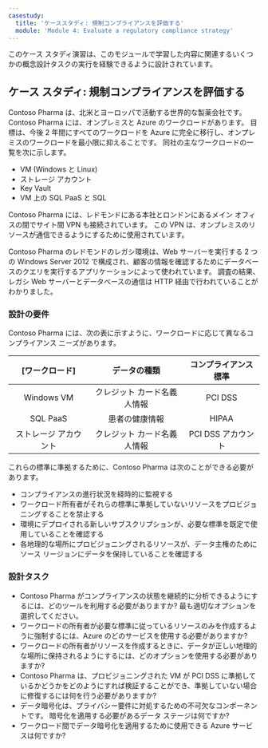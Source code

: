 ```yaml
---
casestudy:
  title: 'ケーススタディ: 規制コンプライアンスを評価する'
  module: 'Module 4: Evaluate a regulatory compliance strategy'
---
```


このケース スタディ演習は、このモジュールで学習した内容に関連するいくつかの概念設計タスクの実行を経験できるように設計されています。

## <a name="case-study-evaluate-regulatory-compliance"></a>ケース スタディ: 規制コンプライアンスを評価する

Contoso Pharma は、北米とヨーロッパで活動する世界的な製薬会社です。 Contoso Pharma には、オンプレミスと Azure のワークロードがあります。  目標は、今後 2 年間にすべてのワークロードを Azure に完全に移行し、オンプレミスのワークロードを最小限に抑えることです。  同社の主なワークロードの一覧を次に示します。

- VM (Windows と Linux)
- ストレージ アカウント
- Key Vault
- VM 上の SQL PaaS と SQL

Contoso Pharma には、レドモンドにある本社とロンドンにあるメイン オフィスの間でサイト間 VPN も接続されています。  この VPN は、オンプレミスのリソースが通信できるようにするために使用されています。

Contoso Pharma のレドモンドのレガシ環境は、Web サーバーを実行する 2 つの Windows Server 2012 で構成され、顧客の情報を確認するためにデータベースのクエリを実行するアプリケーションによって使われています。 調査の結果、レガシ Web サーバーとデータベースの通信は HTTP 経由で行われていることがわかりました。

### <a name="design-requirements"></a>設計の要件

Contoso Pharma には、次の表に示すように、ワークロードに応じて異なるコンプライアンス ニーズがあります。

| **[ワークロード]** | **データの種類** | **コンプライアンス標準** |
|:---:|:---:|:---:|
| Windows VM | クレジット カード名義人情報 | PCI DSS |
| SQL PaaS | 患者の健康情報 | HIPAA |
| ストレージ アカウント | クレジット カード名義人情報 | PCI DSS アカウント |

これらの標準に準拠するために、Contoso Pharma は次のことができる必要があります。

- コンプライアンスの進行状況を経時的に監視する
- ワークロード所有者がそれらの標準に準拠していないリソースをプロビジョニングすることを禁止する
- 環境にデプロイされる新しいサブスクリプションが、必要な標準を既定で使用していることを確認する
- 各地理的な場所にプロビジョニングされるリソースが、データ主権のためにソース リージョンにデータを保持していることを確認する

### <a name="design-tasks"></a>設計タスク

* Contoso Pharma がコンプライアンスの状態を継続的に分析できるようにするには、どのツールを利用する必要がありますか? 最も適切なオプションを選択してください。
* ワークロードの所有者が必要な標準に従っているリソースのみを作成するように強制するには、Azure のどのサービスを使用する必要がありますか?
* ワークロードの所有者がリソースを作成するときに、データが正しい地理的な場所に保持されるようにするには、どのオプションを使用する必要がありますか?
* Contoso Pharma は、プロビジョニングされた VM が PCI DSS に準拠しているかどうかをどのようにすれば検証することができ、準拠していない場合に修復するには何を行う必要がありますか?
* データ暗号化は、プライバシー要件に対処するための不可欠なコンポーネントです。 暗号化を適用する必要があるデータ ステージは何ですか? 
* ワークロード間でデータ暗号化を適用するために使用できる Azure サービスは何ですか?
